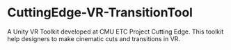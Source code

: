 # CuttingEdge-VR-TransitionTool
A Unity VR Toolkit developed at CMU ETC Project Cutting Edge. This toolkit help designers to make cinematic cuts and transitions in VR. 
